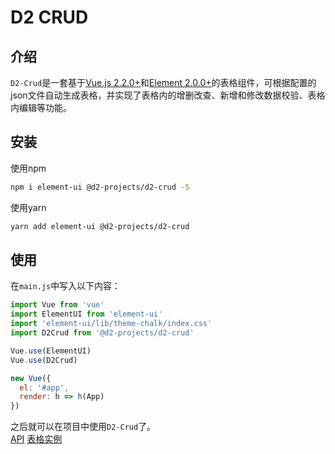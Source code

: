 # D2 CRUD

## 介绍
`D2-Crud`是一套基于[Vue.js 2.2.0+](https://cn.vuejs.org/)和[Element 2.0.0+](http://element-cn.eleme.io/#/zh-CN)的表格组件，可根据配置的json文件自动生成表格，并实现了表格内的增删改查、新增和修改数据校验、表格内编辑等功能。

## 安装
使用npm
``` bash
npm i element-ui @d2-projects/d2-crud -S
```

使用yarn
``` bash
yarn add element-ui @d2-projects/d2-crud
```

## 使用
在`main.js`中写入以下内容：
``` js
import Vue from 'vue'
import ElementUI from 'element-ui'
import 'element-ui/lib/theme-chalk/index.css'
import D2Crud from '@d2-projects/d2-crud'

Vue.use(ElementUI)
Vue.use(D2Crud)

new Vue({
  el: '#app',
  render: h => h(App)
})
```

之后就可以在项目中使用`D2-Crud`了。   
[API](http://app.d3collection.cn/d2-admin-doc/lastest/zh/ecosystem-d2-crud/)  [表格实例](https://fairyever.gitee.io/d2-admin-preview/#/demo/d2-crud/index)  
